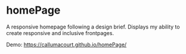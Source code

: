 # homePage
A responsive homepage following a design brief. Displays my ability to create responsive and inclusive frontpages. 

Demo: https://callumacourt.github.io/homePage/
